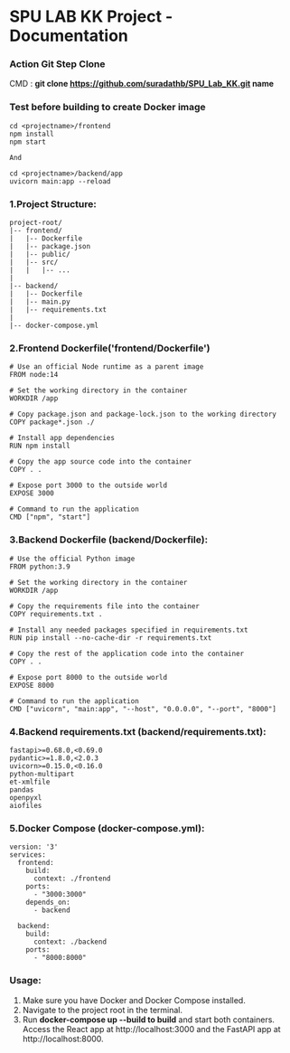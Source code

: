 # SPU LAB KK Project - Documentation

### Action Git Step Clone
CMD : **git clone https://github.com/suradathb/SPU_Lab_KK.git name**

### Test before building to create Docker image 
```
cd <projectname>/frontend
npm install
npm start

And

cd <projectname>/backend/app
uvicorn main:app --reload

```

 ### 1.Project Structure:
```
project-root/ 
|-- frontend/ 
|   |-- Dockerfile
|   |-- package.json
|   |-- public/
|   |-- src/
|   |   |-- ...
|
|-- backend/ 
|   |-- Dockerfile
|   |-- main.py
|   |-- requirements.txt
|
|-- docker-compose.yml
```
### 2.Frontend Dockerfile('frontend/Dockerfile')
```
# Use an official Node runtime as a parent image
FROM node:14

# Set the working directory in the container
WORKDIR /app

# Copy package.json and package-lock.json to the working directory
COPY package*.json ./

# Install app dependencies
RUN npm install

# Copy the app source code into the container
COPY . .

# Expose port 3000 to the outside world
EXPOSE 3000

# Command to run the application
CMD ["npm", "start"]

```
### 3.Backend Dockerfile (backend/Dockerfile):
```
# Use the official Python image
FROM python:3.9

# Set the working directory in the container
WORKDIR /app

# Copy the requirements file into the container
COPY requirements.txt .

# Install any needed packages specified in requirements.txt
RUN pip install --no-cache-dir -r requirements.txt

# Copy the rest of the application code into the container
COPY . .

# Expose port 8000 to the outside world
EXPOSE 8000

# Command to run the application
CMD ["uvicorn", "main:app", "--host", "0.0.0.0", "--port", "8000"]
```
### 4.Backend requirements.txt (backend/requirements.txt):
```
fastapi>=0.68.0,<0.69.0
pydantic>=1.8.0,<2.0.3
uvicorn>=0.15.0,<0.16.0
python-multipart
et-xmlfile
pandas
openpyxl
aiofiles
```
### 5.Docker Compose (docker-compose.yml):
```
version: '3'
services:
  frontend:
    build:
      context: ./frontend
    ports:
      - "3000:3000"
    depends_on:
      - backend

  backend:
    build:
      context: ./backend
    ports:
      - "8000:8000"
```
### Usage:
1. Make sure you have Docker and Docker Compose installed.
2. Navigate to the project root in the terminal.
3. Run **docker-compose up --build to build** and start both containers.
Access the React app at http://localhost:3000 and the FastAPI app at http://localhost:8000.



